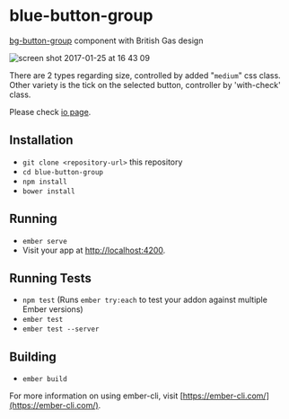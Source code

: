 # blue-button-group

[bg-button-group](https://www.npmjs.com/package/bg-button-group) component with British Gas design

![screen shot 2017-01-25 at 16 43 09](https://cloud.githubusercontent.com/assets/3063496/22299928/c32b5f64-e31d-11e6-9105-bd481b12c595.png)

There are 2 types regarding size, controlled by added "`medium`" css class.
Other variety is the tick on the selected button, controller by 'with-check' class.

Please check [io page](https://britishgas-engineering.github.io/blue-button-group/).


## Installation

* `git clone <repository-url>` this repository
* `cd blue-button-group`
* `npm install`
* `bower install`

## Running

* `ember serve`
* Visit your app at [http://localhost:4200](http://localhost:4200).

## Running Tests

* `npm test` (Runs `ember try:each` to test your addon against multiple Ember versions)
* `ember test`
* `ember test --server`

## Building

* `ember build`

For more information on using ember-cli, visit [https://ember-cli.com/](https://ember-cli.com/).
